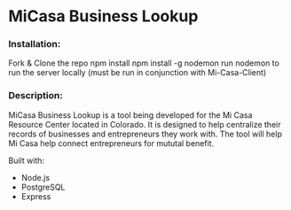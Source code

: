 # MiCasa Business Lookup

### Installation:

Fork & Clone the repo
npm install
npm install -g nodemon
run nodemon to run the server locally (must be run in conjunction with Mi-Casa-Client)

### Description:

MiCasa Business Lookup is a tool being developed for the Mi Casa Resource Center located in Colorado. It is designed to help centralize their records of businesses and entrepreneurs they work with. The tool will help Mi Casa help connect entrepreneurs for mututal benefit.

Built with:

* Node.js
* PostgreSQL
* Express
